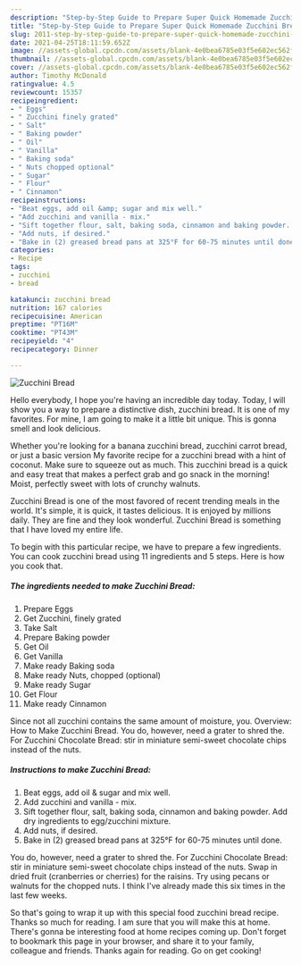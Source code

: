 ```yaml
---
description: "Step-by-Step Guide to Prepare Super Quick Homemade Zucchini Bread"
title: "Step-by-Step Guide to Prepare Super Quick Homemade Zucchini Bread"
slug: 2011-step-by-step-guide-to-prepare-super-quick-homemade-zucchini-bread
date: 2021-04-25T18:11:59.652Z
image: //assets-global.cpcdn.com/assets/blank-4e0bea6785e03f5e602ec562f230caae08da540cada707380b4fe1bbebba43da.png
thumbnail: //assets-global.cpcdn.com/assets/blank-4e0bea6785e03f5e602ec562f230caae08da540cada707380b4fe1bbebba43da.png
cover: //assets-global.cpcdn.com/assets/blank-4e0bea6785e03f5e602ec562f230caae08da540cada707380b4fe1bbebba43da.png
author: Timothy McDonald
ratingvalue: 4.5
reviewcount: 15357
recipeingredient:
- " Eggs"
- " Zucchini finely grated"
- " Salt"
- " Baking powder"
- " Oil"
- " Vanilla"
- " Baking soda"
- " Nuts chopped optional"
- " Sugar"
- " Flour"
- " Cinnamon"
recipeinstructions:
- "Beat eggs, add oil &amp; sugar and mix well."
- "Add zucchini and vanilla - mix."
- "Sift together flour, salt, baking soda, cinnamon and baking powder.  Add dry ingredients to egg/zucchini mixture."
- "Add nuts, if desired."
- "Bake in (2) greased bread pans at 325°F for 60-75 minutes until done."
categories:
- Recipe
tags:
- zucchini
- bread

katakunci: zucchini bread 
nutrition: 167 calories
recipecuisine: American
preptime: "PT16M"
cooktime: "PT43M"
recipeyield: "4"
recipecategory: Dinner

---
```



![Zucchini Bread](//assets-global.cpcdn.com/assets/blank-4e0bea6785e03f5e602ec562f230caae08da540cada707380b4fe1bbebba43da.png)

Hello everybody, I hope you're having an incredible day today. Today, I will show you a way to prepare a distinctive dish, zucchini bread. It is one of my favorites. For mine, I am going to make it a little bit unique. This is gonna smell and look delicious.

Whether you&#39;re looking for a banana zucchini bread, zucchini carrot bread, or just a basic version My favorite recipe for a zucchini bread with a hint of coconut. Make sure to squeeze out as much. This zucchini bread is a quick and easy treat that makes a perfect grab and go snack in the morning! Moist, perfectly sweet with lots of crunchy walnuts.

Zucchini Bread is one of the most favored of recent trending meals in the world. It's simple, it is quick, it tastes delicious. It is enjoyed by millions daily. They are fine and they look wonderful. Zucchini Bread is something that I have loved my entire life.


To begin with this particular recipe, we have to prepare a few ingredients. You can cook zucchini bread using 11 ingredients and 5 steps. Here is how you cook that.

<!--inarticleads1-->

##### The ingredients needed to make Zucchini Bread:

1. Prepare  Eggs
1. Get  Zucchini, finely grated
1. Take  Salt
1. Prepare  Baking powder
1. Get  Oil
1. Get  Vanilla
1. Make ready  Baking soda
1. Make ready  Nuts, chopped (optional)
1. Make ready  Sugar
1. Get  Flour
1. Make ready  Cinnamon


Since not all zucchini contains the same amount of moisture, you. Overview: How to Make Zucchini Bread. You do, however, need a grater to shred the. For Zucchini Chocolate Bread: stir in miniature semi-sweet chocolate chips instead of the nuts. 

<!--inarticleads2-->

##### Instructions to make Zucchini Bread:

1. Beat eggs, add oil &amp; sugar and mix well.
1. Add zucchini and vanilla - mix.
1. Sift together flour, salt, baking soda, cinnamon and baking powder.  Add dry ingredients to egg/zucchini mixture.
1. Add nuts, if desired.
1. Bake in (2) greased bread pans at 325°F for 60-75 minutes until done.


You do, however, need a grater to shred the. For Zucchini Chocolate Bread: stir in miniature semi-sweet chocolate chips instead of the nuts. Swap in dried fruit (cranberries or cherries) for the raisins. Try using pecans or walnuts for the chopped nuts. I think I&#39;ve already made this six times in the last few weeks. 

So that's going to wrap it up with this special food zucchini bread recipe. Thanks so much for reading. I am sure that you will make this at home. There's gonna be interesting food at home recipes coming up. Don't forget to bookmark this page in your browser, and share it to your family, colleague and friends. Thanks again for reading. Go on get cooking!
